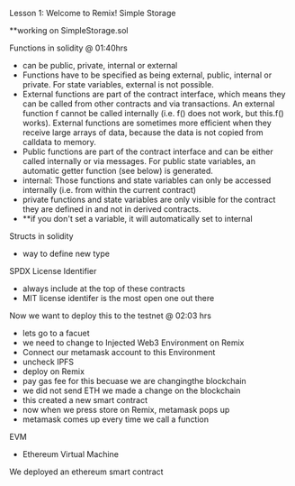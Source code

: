 Lesson 1: Welcome to Remix! Simple Storage

**working on SimpleStorage.sol

Functions in solidity @ 01:40hrs
- can be public, private, internal or external
- Functions have to be specified as being external, public, internal or private. For state variables, external is not possible.
- External functions are part of the contract interface, which means they can be called from other contracts and via transactions. An external function f cannot be called internally (i.e. f() does not work, but this.f() works). 
    External functions are sometimes more efficient when they receive large arrays of data, because the data is not copied from calldata to memory.
- Public functions are part of the contract interface and can be either called internally or via messages. For public state variables, an automatic getter function (see below) is generated.
- internal: Those functions and state variables can only be accessed internally (i.e. from within the current contract)
- private functions and state variables are only visible for the contract they are defined in and not in derived contracts.
- **if you don't set a variable, it will automatically set to internal

Structs in solidity
- way to define new type

SPDX License Identifier
- always include at the top of these contracts
- MIT license identifer is the most open one out there

Now we want to deploy this to the testnet @ 02:03 hrs
- lets go to a facuet 
- we need to change to Injected Web3 Environment on Remix
- Connect our metamask account to this Environment
- uncheck IPFS
- deploy on Remix
- pay gas fee for this becuase we are changingthe blockchain
- we did not send ETH we made a change on the blockchain
- this created a new smart contract
- now when we press store on Remix, metamask pops up
- metamask comes up every time we call a function

EVM 
- Ethereum Virtual Machine


We deployed an ethereum smart contract